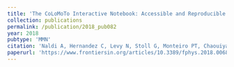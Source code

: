 ```yaml
---
title: 'The CoLoMoTo Interactive Notebook: Accessible and Reproducible Computational Analyses for Qualitative Biological Networks'
collection: publications
permalink: /publication/2018_pub082
year: 2018
pubtype: 'MMN'
citation: 'Naldi A, Hernandez C, Levy N, Stoll G, Monteiro PT, Chaouiya C, Helikar T, Zinovyev A, Calzone L, Cohen-Boulakia S, Thieffry D, Paulev&eacute; L. <a href="https://www.frontiersin.org/articles/10.3389/fphys.2018.00680/full">The CoLoMoTo Interactive Notebook: Accessible and Reproducible Computational Analyses for Qualitative Biological Networks</a>. 2018. <i>Front Physiol</i> 9:680.'
paperurl: 'https://www.frontiersin.org/articles/10.3389/fphys.2018.00680/full'
---
```

